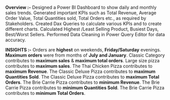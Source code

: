 **Overview :-**
Designed a Power BI Dashboard to show daily and monthly sales trends. 
Generated important KPIs such as Total Revenue, Average Order Value, Total Quantities sold, Total Orders etc., as required by Stakeholders. 
Created Dax Queries to calculate various KPIs and to create different charts. 
Calculated Highest /Least Selling Product, Busiest Days, Best/Worst Sellers. 
Performed Data Cleaning in Power Query Editor for data accuracy.

**INSIGHTS :-** 
Orders are **highest** on weekends, **Friday/Saturday** evenings.
**Maximum orders** were from months of **July and January**.
Classic Category contributes to **maximum sales** & **maximum total orders**.
Large size pizza contributes to **maximum sales**.
The Thai Chicken Pizza contributes to **maximum Revenue**.
The Classic Deluxe Pizza contributes to **maximum Quantities Sold**.
The Classic Deluxe Pizza contributes to **maximum Total Orders**.
The Brie Carrie Pizza contributes to **minimum Revenue**.
The Brie Carrie Pizza contributes to **minimum Quantities Sold**. 
The Brie Carrie Pizza contributes to **minimum Total Orders**.
